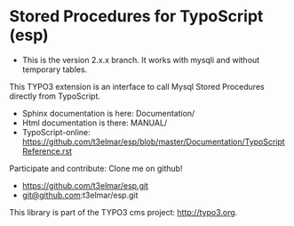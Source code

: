 Stored Procedures for TypoScript (esp)
======================================

 * This is the version 2.x.x branch. It works with mysqli and without temporary tables.

This TYPO3 extension is an interface to call Mysql Stored Procedures directly from TypoScript.

 * Sphinx documentation is here: Documentation/
 * Html documentation is there: MANUAL/
 * TypoScript-online: https://github.com/t3elmar/esp/blob/master/Documentation/TypoScriptReference.rst

Participate and contribute: Clone me on github!

 * https://github.com/t3elmar/esp.git
 * git@github.com:t3elmar/esp.git

This library is part of the TYPO3 cms project: http://typo3.org.

